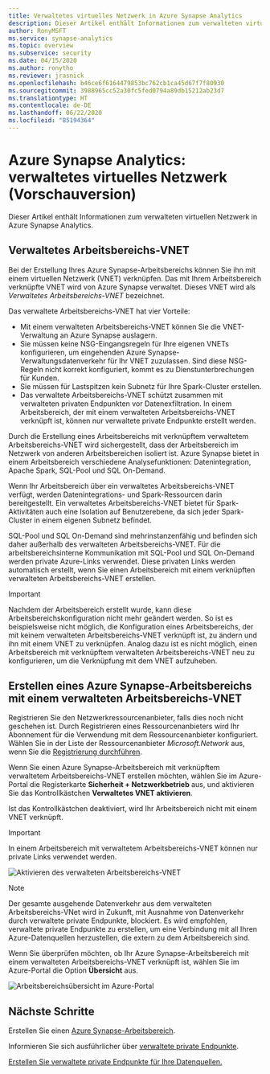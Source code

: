 ```yaml
---
title: Verwaltetes virtuelles Netzwerk in Azure Synapse Analytics
description: Dieser Artikel enthält Informationen zum verwalteten virtuellen Netzwerk in Azure Synapse Analytics.
author: RonyMSFT
ms.service: synapse-analytics
ms.topic: overview
ms.subservice: security
ms.date: 04/15/2020
ms.author: ronytho
ms.reviewer: jrasnick
ms.openlocfilehash: b46ce6f6164479853bc762cb1ca45d67f7f80930
ms.sourcegitcommit: 3988965cc52a30fc5fed0794a89db15212ab23d7
ms.translationtype: HT
ms.contentlocale: de-DE
ms.lasthandoff: 06/22/2020
ms.locfileid: "85194364"
---
```

# <a name="azure-synapse-analytics-managed-virtual-network-preview"></a>Azure Synapse Analytics: verwaltetes virtuelles Netzwerk (Vorschauversion)

Dieser Artikel enthält Informationen zum verwalteten virtuellen Netzwerk in Azure Synapse Analytics.

## <a name="managed-workspace-vnet"></a>Verwaltetes Arbeitsbereichs-VNET

Bei der Erstellung Ihres Azure Synapse-Arbeitsbereichs können Sie ihn mit einem virtuellen Netzwerk (VNET) verknüpfen. Das mit Ihrem Arbeitsbereich verknüpfte VNET wird von Azure Synapse verwaltet. Dieses VNET wird als *Verwaltetes Arbeitsbereichs-VNET* bezeichnet.

Das verwaltete Arbeitsbereichs-VNET hat vier Vorteile:

- Mit einem verwalteten Arbeitsbereichs-VNET können Sie die VNET-Verwaltung an Azure Synapse auslagern.
- Sie müssen keine NSG-Eingangsregeln für Ihre eigenen VNETs konfigurieren, um eingehenden Azure Synapse-Verwaltungsdatenverkehr für Ihr VNET zuzulassen. Sind diese NSG-Regeln nicht korrekt konfiguriert, kommt es zu Dienstunterbrechungen für Kunden.
- Sie müssen für Lastspitzen kein Subnetz für Ihre Spark-Cluster erstellen.
- Das verwaltete Arbeitsbereichs-VNET schützt zusammen mit verwalteten privaten Endpunkten vor Datenexfiltration. In einem Arbeitsbereich, der mit einem verwalteten Arbeitsbereichs-VNET verknüpft ist, können nur verwaltete private Endpunkte erstellt werden.

Durch die Erstellung eines Arbeitsbereichs mit verknüpftem verwaltetem Arbeitsbereichs-VNET wird sichergestellt, dass der Arbeitsbereich im Netzwerk von anderen Arbeitsbereichen isoliert ist. Azure Synapse bietet in einem Arbeitsbereich verschiedene Analysefunktionen: Datenintegration, Apache Spark, SQL-Pool und SQL On-Demand.

Wenn Ihr Arbeitsbereich über ein verwaltetes Arbeitsbereichs-VNET verfügt, werden Datenintegrations- und Spark-Ressourcen darin bereitgestellt. Ein verwaltetes Arbeitsbereichs-VNET bietet für Spark-Aktivitäten auch eine Isolation auf Benutzerebene, da sich jeder Spark-Cluster in einem eigenen Subnetz befindet.

SQL-Pool und SQL On-Demand sind mehrinstanzenfähig und befinden sich daher außerhalb des verwalteten Arbeitsbereichs-VNET. Für die arbeitsbereichsinterne Kommunikation mit SQL-Pool und SQL On-Demand werden private Azure-Links verwendet. Diese privaten Links werden automatisch erstellt, wenn Sie einen Arbeitsbereich mit einem verknüpften verwalteten Arbeitsbereichs-VNET erstellen.

>[!IMPORTANT]
>Nachdem der Arbeitsbereich erstellt wurde, kann diese Arbeitsbereichskonfiguration nicht mehr geändert werden. So ist es beispielsweise nicht möglich, die Konfiguration eines Arbeitsbereichs, der mit keinem verwalteten Arbeitsbereichs-VNET verknüpft ist, zu ändern und ihn mit einem VNET zu verknüpfen. Analog dazu ist es nicht möglich, einen Arbeitsbereich mit verknüpftem verwalteten Arbeitsbereichs-VNET neu zu konfigurieren, um die Verknüpfung mit dem VNET aufzuheben.

## <a name="create-an-azure-synapse-workspace-with-a-managed-workspace-vnet"></a>Erstellen eines Azure Synapse-Arbeitsbereichs mit einem verwalteten Arbeitsbereichs-VNET

Registrieren Sie den Netzwerkressourcenanbieter, falls dies noch nicht geschehen ist. Durch Registrieren eines Ressourcenanbieters wird Ihr Abonnement für die Verwendung mit dem Ressourcenanbieter konfiguriert. Wählen Sie in der Liste der Ressourcenanbieter *Microsoft.Network* aus, wenn Sie die [Registrierung durchführen](https://docs.microsoft.com/azure/azure-resource-manager/management/resource-providers-and-types).

Wenn Sie einen Azure Synapse-Arbeitsbereich mit verknüpftem verwaltetem Arbeitsbereichs-VNET erstellen möchten, wählen Sie im Azure-Portal die Registerkarte **Sicherheit + Netzwerkbetrieb** aus, und aktivieren Sie das Kontrollkästchen **Verwaltetes VNET aktivieren**.

Ist das Kontrollkästchen deaktiviert, wird Ihr Arbeitsbereich nicht mit einem VNET verknüpft.

>[!IMPORTANT]
>In einem Arbeitsbereich mit verwaltetem Arbeitsbereichs-VNET können nur private Links verwendet werden.

![Aktivieren des verwalteten Arbeitsbereichs-VNET](./media/synapse-workspace-managed-vnet/enable-managed-vnet-1.png)

>[!NOTE]
>Der gesamte ausgehende Datenverkehr aus dem verwalteten Arbeitsbereichs-VNet wird in Zukunft, mit Ausnahme von Datenverkehr durch verwaltete private Endpunkte, blockiert. Es wird empfohlen, verwaltete private Endpunkte zu erstellen, um eine Verbindung mit all Ihren Azure-Datenquellen herzustellen, die extern zu dem Arbeitsbereich sind. 

Wenn Sie überprüfen möchten, ob Ihr Azure Synapse-Arbeitsbereich mit einem verwalteten Arbeitsbereichs-VNET verknüpft ist, wählen Sie im Azure-Portal die Option **Übersicht** aus.

![Arbeitsbereichsübersicht im Azure-Portal](./media/synapse-workspace-managed-vnet/enable-managed-vnet-2.png)

## <a name="next-steps"></a>Nächste Schritte

Erstellen Sie einen [Azure Synapse-Arbeitsbereich](../quickstart-create-workspace.md).

Informieren Sie sich ausführlicher über [verwaltete private Endpunkte](./synapse-workspace-managed-private-endpoints.md).

[Erstellen Sie verwaltete private Endpunkte für Ihre Datenquellen.](./how-to-create-managed-private-endpoints.md)
